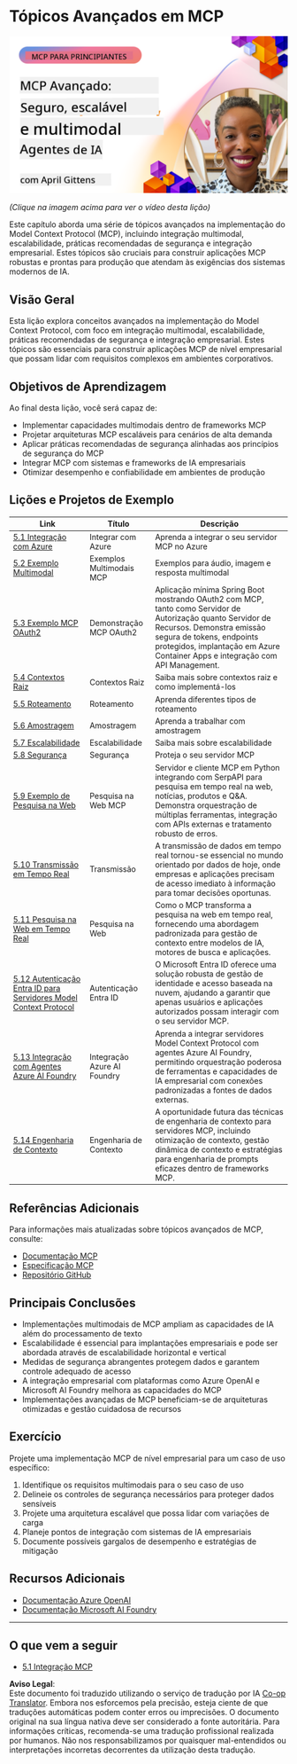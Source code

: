 <!--
CO_OP_TRANSLATOR_METADATA:
{
  "original_hash": "d204bc94ea6027d06a703b21b711ca57",
  "translation_date": "2025-07-29T00:37:51+00:00",
  "source_file": "05-AdvancedTopics/README.md",
  "language_code": "pt"
}
-->
# Tópicos Avançados em MCP

[![MCP Avançado: Agentes de IA Seguros, Escaláveis e Multimodais](../../../translated_images/06.42259eaf91fccfc6d06ef1c126c9db04bbff9e5f60a87b782a2ec2616163142f.pt.png)](https://youtu.be/4yjmGvJzYdY)

_(Clique na imagem acima para ver o vídeo desta lição)_

Este capítulo aborda uma série de tópicos avançados na implementação do Model Context Protocol (MCP), incluindo integração multimodal, escalabilidade, práticas recomendadas de segurança e integração empresarial. Estes tópicos são cruciais para construir aplicações MCP robustas e prontas para produção que atendam às exigências dos sistemas modernos de IA.

## Visão Geral

Esta lição explora conceitos avançados na implementação do Model Context Protocol, com foco em integração multimodal, escalabilidade, práticas recomendadas de segurança e integração empresarial. Estes tópicos são essenciais para construir aplicações MCP de nível empresarial que possam lidar com requisitos complexos em ambientes corporativos.

## Objetivos de Aprendizagem

Ao final desta lição, você será capaz de:

- Implementar capacidades multimodais dentro de frameworks MCP
- Projetar arquiteturas MCP escaláveis para cenários de alta demanda
- Aplicar práticas recomendadas de segurança alinhadas aos princípios de segurança do MCP
- Integrar MCP com sistemas e frameworks de IA empresariais
- Otimizar desempenho e confiabilidade em ambientes de produção

## Lições e Projetos de Exemplo

| Link | Título | Descrição |
|------|-------|-------------|
| [5.1 Integração com Azure](./mcp-integration/README.md) | Integrar com Azure | Aprenda a integrar o seu servidor MCP no Azure |
| [5.2 Exemplo Multimodal](./mcp-multi-modality/README.md) | Exemplos Multimodais MCP | Exemplos para áudio, imagem e resposta multimodal |
| [5.3 Exemplo MCP OAuth2](../../../05-AdvancedTopics/mcp-oauth2-demo) | Demonstração MCP OAuth2 | Aplicação mínima Spring Boot mostrando OAuth2 com MCP, tanto como Servidor de Autorização quanto Servidor de Recursos. Demonstra emissão segura de tokens, endpoints protegidos, implantação em Azure Container Apps e integração com API Management. |
| [5.4 Contextos Raiz](./mcp-root-contexts/README.md) | Contextos Raiz | Saiba mais sobre contextos raiz e como implementá-los |
| [5.5 Roteamento](./mcp-routing/README.md) | Roteamento | Aprenda diferentes tipos de roteamento |
| [5.6 Amostragem](./mcp-sampling/README.md) | Amostragem | Aprenda a trabalhar com amostragem |
| [5.7 Escalabilidade](./mcp-scaling/README.md) | Escalabilidade | Saiba mais sobre escalabilidade |
| [5.8 Segurança](./mcp-security/README.md) | Segurança | Proteja o seu servidor MCP |
| [5.9 Exemplo de Pesquisa na Web](./web-search-mcp/README.md) | Pesquisa na Web MCP | Servidor e cliente MCP em Python integrando com SerpAPI para pesquisa em tempo real na web, notícias, produtos e Q&A. Demonstra orquestração de múltiplas ferramentas, integração com APIs externas e tratamento robusto de erros. |
| [5.10 Transmissão em Tempo Real](./mcp-realtimestreaming/README.md) | Transmissão | A transmissão de dados em tempo real tornou-se essencial no mundo orientado por dados de hoje, onde empresas e aplicações precisam de acesso imediato à informação para tomar decisões oportunas. |
| [5.11 Pesquisa na Web em Tempo Real](./mcp-realtimesearch/README.md) | Pesquisa na Web | Como o MCP transforma a pesquisa na web em tempo real, fornecendo uma abordagem padronizada para gestão de contexto entre modelos de IA, motores de busca e aplicações. |
| [5.12 Autenticação Entra ID para Servidores Model Context Protocol](./mcp-security-entra/README.md) | Autenticação Entra ID | O Microsoft Entra ID oferece uma solução robusta de gestão de identidade e acesso baseada na nuvem, ajudando a garantir que apenas usuários e aplicações autorizados possam interagir com o seu servidor MCP. |
| [5.13 Integração com Agentes Azure AI Foundry](./mcp-foundry-agent-integration/README.md) | Integração Azure AI Foundry | Aprenda a integrar servidores Model Context Protocol com agentes Azure AI Foundry, permitindo orquestração poderosa de ferramentas e capacidades de IA empresarial com conexões padronizadas a fontes de dados externas. |
| [5.14 Engenharia de Contexto](./mcp-contextengineering/README.md) | Engenharia de Contexto | A oportunidade futura das técnicas de engenharia de contexto para servidores MCP, incluindo otimização de contexto, gestão dinâmica de contexto e estratégias para engenharia de prompts eficazes dentro de frameworks MCP. |

## Referências Adicionais

Para informações mais atualizadas sobre tópicos avançados de MCP, consulte:
- [Documentação MCP](https://modelcontextprotocol.io/)
- [Especificação MCP](https://spec.modelcontextprotocol.io/)
- [Repositório GitHub](https://github.com/modelcontextprotocol)

## Principais Conclusões

- Implementações multimodais de MCP ampliam as capacidades de IA além do processamento de texto
- Escalabilidade é essencial para implantações empresariais e pode ser abordada através de escalabilidade horizontal e vertical
- Medidas de segurança abrangentes protegem dados e garantem controle adequado de acesso
- A integração empresarial com plataformas como Azure OpenAI e Microsoft AI Foundry melhora as capacidades do MCP
- Implementações avançadas de MCP beneficiam-se de arquiteturas otimizadas e gestão cuidadosa de recursos

## Exercício

Projete uma implementação MCP de nível empresarial para um caso de uso específico:

1. Identifique os requisitos multimodais para o seu caso de uso
2. Delineie os controles de segurança necessários para proteger dados sensíveis
3. Projete uma arquitetura escalável que possa lidar com variações de carga
4. Planeje pontos de integração com sistemas de IA empresariais
5. Documente possíveis gargalos de desempenho e estratégias de mitigação

## Recursos Adicionais

- [Documentação Azure OpenAI](https://learn.microsoft.com/en-us/azure/ai-services/openai/)
- [Documentação Microsoft AI Foundry](https://learn.microsoft.com/en-us/ai-services/)

---

## O que vem a seguir

- [5.1 Integração MCP](./mcp-integration/README.md)

**Aviso Legal**:  
Este documento foi traduzido utilizando o serviço de tradução por IA [Co-op Translator](https://github.com/Azure/co-op-translator). Embora nos esforcemos pela precisão, esteja ciente de que traduções automáticas podem conter erros ou imprecisões. O documento original na sua língua nativa deve ser considerado a fonte autoritária. Para informações críticas, recomenda-se uma tradução profissional realizada por humanos. Não nos responsabilizamos por quaisquer mal-entendidos ou interpretações incorretas decorrentes da utilização desta tradução.